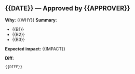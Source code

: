 ## {{DATE}} — Approved by {{APPROVER}}
**Why:** {{WHY}}
**Summary:**
- {{B1}}
- {{B2}}
- {{B3}}

**Expected impact:** {{IMPACT}}

**Diff:**
```diff
{{DIFF}}
